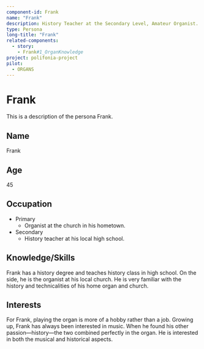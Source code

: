```yaml
---
component-id: Frank
name: "Frank"
description: History Teacher at the Secondary Level, Amateur Organist.
type: Persona
long-title: "Frank"
related-components:
  - story:
    - Frank#1_OrganKnowledge
project: polifonia-project
pilot:
  - ORGANS
---
```


# Frank

This is a description of the persona Frank.

## Name
Frank

## Age
45

## Occupation
- Primary
    - Organist at the church in his hometown.
- Secondary
    - History teacher at his local high school.

## Knowledge/Skills
Frank has a history degree and teaches history class in high school. On the side, he is the organist at his local church. He is very familiar with the history and technicalities of his home organ and church.

## Interests
For Frank, playing the organ is more of a hobby rather than a job. Growing up, Frank has always been interested in music. When he found his other passion—history—the two combined perfectly in the organ. He is interested in both the musical and historical aspects.
